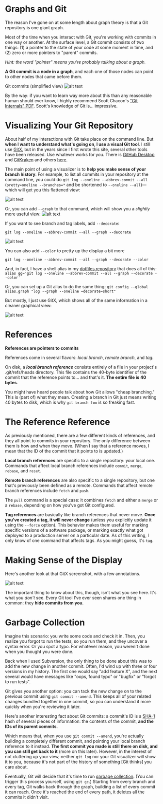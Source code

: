 # Graphs and Git
The reason I've gone on at some length about graph theory is that a Git repository is one giant graph.

Most of the time when you interact with Git, you're working with commits in one way or another. At the surface level, a Git commit consists of two things: (1) a pointer to the state of your code at some moment in time, and (2) zero or more pointers to "parent" commits. 

_Hint: the word "pointer" means you're probably talking about a graph._

**A Git commit is a node in a graph**, and each one of those nodes can point to other nodes that came before them.

Git commits (simplified view)
![alt text](../../.imgs//graphs_and_git_image.png)

By the way: if you want to learn way more about this than any reasonable human should ever know, I highly recommend Scott Chacon's ["Git Internals" PDF](https://github.com/pluralsight/git-internals-pdf/releases). Scott's knowledge of Git is... impressive.

# Visualizing Your Git Repository
About half of my interactions with Git take place on the command line. But **when I want to understand what's going on, I use a visual Git tool**. I still use [GitX](https://rowanj.github.io/gitx/), but in the years since I first wrote this site, several other tools have been released. Use whatever works for you. There is [GitHub Desktop](https://gist.github.com/berkorbay/6feda478a00b0432d13f1fc0a50467f1) and [GitKraken](https://www.gitkraken.com/) and others [here](https://www.tecmint.com/best-gui-git-clients-git-repository-viewers-for-linux/).

The main point of using a visualizer is to **help you make sense of your branch history**. For example, to list all commits in your repository at the command line, you could do `git log --oneline --abbrev-commit --all` (`pretty=oneline --branches=*` and be shortened to `--oneline --all`)—which will get you this flattened view:

![alt text](../../.imgs//graphs_and_git_image-1.png)

Or, you can add `--graph` to that command, which will show you a _slightly_ more useful view:
![alt text](../../.imgs//graphs_and_git_image-2.png)

If you want to see branch and tag labels, add `--decorate`:

`git log --oneline --abbrev-commit --all --graph --decorate`

![alt text](../../.imgs//graphs_and_git_image-3.png)

You can also add `--color` to pretty up the display a bit more

`git log --oneline --abbrev-commit --all --graph --decorate --color`

And, in fact, I have a shell alias in my [dotfiles repository](https://github.com/geeksam/dotfiles/blob/master/bash/aliases) that does all of this:
`alias gg='git log --oneline --abbrev-commit --all --graph --decorate --color'`

Or, you can set up a Git alias to do the same thing:
`git config --global alias.graph "log --graph --oneline –decorate=short"`

But mostly, I just use GitX, which shows all of the same information in a cleaner graphical view:

![alt text](../../.imgs//graphs_and_git_image-4.png)

# References

**References are pointers to commits**

References come in several flavors: _local branch_, _remote branch_, and _tag_.

On disk, a ***local branch reference*** consists entirely of a file in your project's .git/refs/heads directory. This file contains the 40-byte identifier of the commit that the reference points to... and that's it. **The entire file is 40 bytes**.

You might have heard people talk about how Git allows "cheap branching." This is (part of) what they mean. Creating a branch in Git just means writing 40 bytes to disk, which is why `git branch foo` is so freaking fast.

# The Reference Reference
As previously mentioned, there are a few different kinds of references, and they all point to commits in your repository. The only difference between them is how and when they move. (When I say that a reference moves, I mean that the ID of the commit that it points to is updated.)

**Local branch references** are specific to a single repository: your local one. Commands that affect local branch references include `commit`, `merge`, `rebase`, and `reset`.

**Remote branch references** are also specific to a single repository, but one that's previously been defined as a remote. Commands that affect remote branch references include `fetch` and `push`.

The `pull` command is a special case: it combines `fetch` and either a `merge` or a `rebase`, depending on how you've got Git configured.

**Tag references** are basically like branch references that never move. **Once you've created a tag, it will never change** (unless you explicitly update it using the `--force` option). This behavior makes them useful for marking specific versions of a software package, or marking exactly what got deployed to a production server on a particular date. As of this writing, I only know of one command that affects tags. As you might guess, it's `tag`.

# Making Sense of the Display

Here's another look at that GitX screenshot, with a few annotations.

![alt text](../../.imgs//graphs_and_git_image-5.png)

The important thing to know about this, though, isn't what you see here. It's what you _don't_ see. Every Git tool I've ever seen shares one thing in common: they **hide commits from you**.

# Garbage Collection

Imagine this scenario: you write some code and check it in. Then, you realize you forgot to run the tests, so you run them, and they uncover a syntax error. Or you spot a typo. For whatever reason, you weren't done when you thought you were done.

Back when I used Subversion, the only thing to be done about this was to add the new change in another commit. Often, I'd wind up with three or four versions in my history. The first one would say "add feature X", and the next several would have messages like "oops, found typo" or "bugfix" or "forgot to run tests".

Git gives you another option: you can tack the new change on to the previous commit using `git commit --amend`. This keeps all of your related changes bundled together in one commit, so you can understand it more quickly when you're reviewing it later.

Here's another interesting fact about Git commits: a commit's ID is a [SHA-1](http://en.wikipedia.org/wiki/SHA-1) hash of several pieces of information: the contents of the commit, **and the IDs of its parent commits**.

Which means that, when you use `git commit --amend`, you're actually building a completely different commit, and pointing your local branch reference to it instead. **The first commit you made is still there on disk, and you can still get back to it** (more on this later). However, in the interest of not cluttering up your view, neither `git log` nor your Git visualizer will show it to you, because it's not part of the history of something [Git thinks] you care about.

Eventually, Git will decide that it's time to run [garbage collection](http://en.wikipedia.org/wiki/Garbage_collection_(computer_science)#Reachability_of_an_object). (You can trigger this process yourself, using `git gc`.) Starting from every branch and every tag, Git walks back through the graph, building a list of every commit it can reach. Once it's reached the end of every path, it deletes all the commits it didn't visit.




